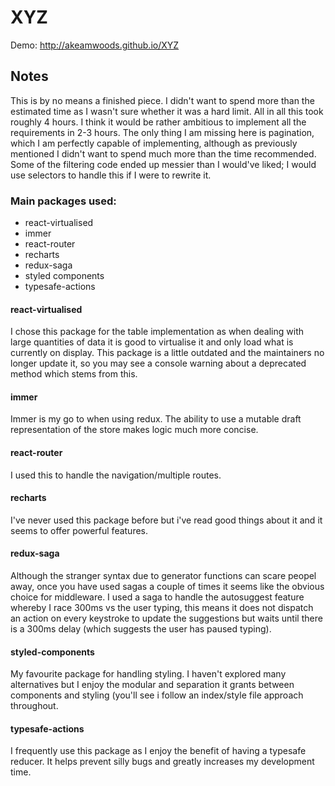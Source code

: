 # XYZ
Demo: http://akeamwoods.github.io/XYZ

## Notes
This is by no means a finished piece. I didn't want to spend more than the estimated time as I wasn't sure whether it was a hard limit. All in all this took roughly 4 hours. I think it would be rather ambitious to implement all the requirements in 2-3 hours. The only thing I am missing here is pagination, which I am perfectly capable of implementing, although as previously mentioned I didn't want to spend much more than the time recommended. Some of the filtering code ended up messier than I would've liked; I would use selectors to handle this if I were to rewrite it. 

### Main packages used:
- react-virtualised
- immer
- react-router
- recharts
- redux-saga
- styled components
- typesafe-actions

#### react-virtualised
I chose this package for the table implementation as when dealing with large quantities of data it is good to virtualise it and only load what is currently on display. This package is a little outdated and the maintainers no longer update it, so you may see a console warning about a deprecated method which stems from this.

#### immer
Immer is my go to when using redux. The ability to use a mutable draft representation of the store makes logic much more concise.

#### react-router
I used this to handle the navigation/multiple routes. 

#### recharts
I've never used this package before but i've read good things about it and it seems to offer powerful features. 

#### redux-saga
Although the stranger syntax due to generator functions can scare peopel away, once you have used sagas a couple of times it seems like the obvious choice for middleware. I used a saga to handle the autosuggest feature whereby I race 300ms vs the user typing, this means it does not dispatch an action on every keystroke to update the suggestions but waits until there is a 300ms delay (which suggests the user has paused typing).

#### styled-components 
My favourite package for handling styling. I haven't explored many alternatives but I enjoy the modular and separation it grants between components and styling (you'll see i follow an index/style file approach throughout. 

#### typesafe-actions
I frequently use this package as I enjoy the benefit of having a typesafe reducer. It helps prevent silly bugs and greatly increases my development time.


